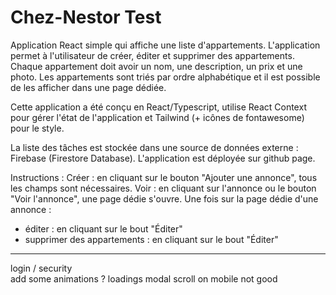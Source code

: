 # Chez-Nestor Test

Application React simple qui affiche une liste d'appartements.
L'application permet à l'utilisateur de créer, éditer et supprimer des appartements.
Chaque appartement doit avoir un nom, une description, un prix et une photo.
Les appartements sont triés par ordre alphabétique et il est possible de les afficher dans une page dédiée.

Cette application a été conçu en React/Typescript, utilise React Context pour gérer l'état de l'application et Tailwind (+ icônes de fontawesome) pour le style.

La liste des tâches est stockée dans une source de données externe : Firebase (Firestore Database).
L'application est déployée sur github page.

Instructions :
Créer : en cliquant sur le bouton "Ajouter une annonce", tous les champs sont nécessaires.
Voir : en cliquant sur l'annonce ou le bouton "Voir l'annonce", une page dédie s'ouvre.
Une fois sur la page dédie d'une annonce :
- éditer : en cliquant sur le bout "Éditer"
- supprimer des appartements : en cliquant sur le bout "Éditer"  




--------------
login / security  
add some animations ?
loadings
modal scroll on mobile not good